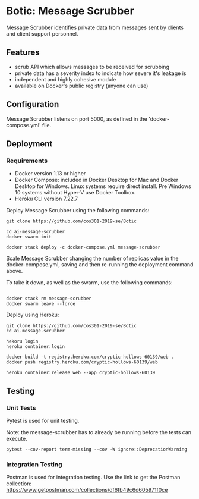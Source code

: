 # Botic: Message Scrubber

Message Scrubber identifies private data from messages sent by clients and client support personnel.

## Features
- scrub API which allows messages to be received for scrubbing
- private data has a severity index to indicate how severe it's leakage is
- independent and highly cohesive module
- available on Docker's public registry (anyone can use)

## Configuration

Message Scrubber listens on port 5000, as defined in the 'docker-compose.yml' file.

## Deployment

### Requirements
- Docker version 1.13 or higher
- Docker Compose: included in Docker Desktop for Mac and Docker Desktop for Windows. Linux systems require direct install. Pre Windows 10 systems without Hyper-V use Docker Toolbox.
- Heroku CLI version 7.22.7

Deploy Message Scrubber using the following commands:
```shell
git clone https://github.com/cos301-2019-se/Botic

cd ai-message-scrubber
docker swarm init

docker stack deploy -c docker-compose.yml message-scrubber
```

Scale Message Scrubber changing the number of replicas value in the docker-compose.yml, saving and then re-running the deployment command above.

To take it down, as well as the swarm, use the following commands:
```shell

docker stack rm message-scrubber
docker swarm leave --force
```

Deploy using Heroku: 
```shell
git clone https://github.com/cos301-2019-se/Botic
cd ai-message-scrubber

hekoru login
heroku container:login

docker build -t registry.heroku.com/cryptic-hollows-60139/web .
docker push registry.heroku.com/cryptic-hollows-60139/web
 
heroku container:release web --app cryptic-hollows-60139
```
## Testing
### Unit Tests
Pytest is used for unit testing.

Note: the message-scrubber has to already be running before the tests can execute.
```shell
pytest --cov-report term-missing --cov -W ignore::DeprecationWarning
```

### Integration Testing
Postman is used for integration testing. Use the link to get the Postman collection:
https://www.getpostman.com/collections/df6fb49c6d605971f0ce
